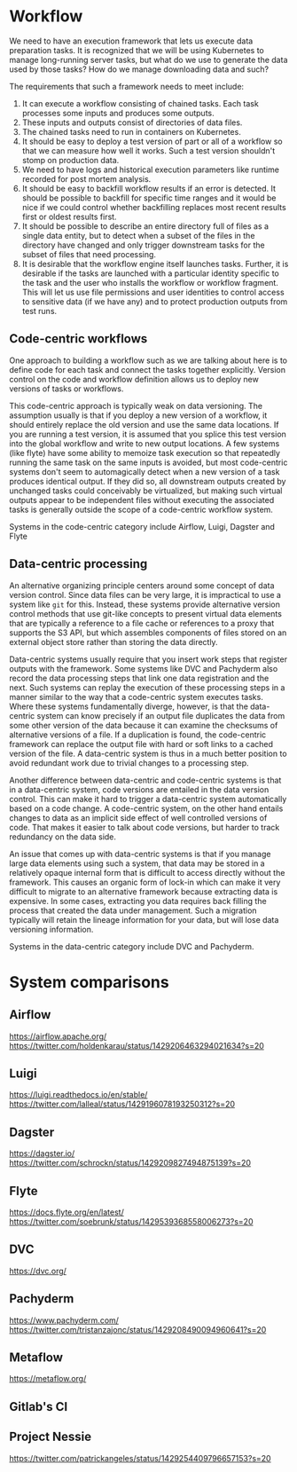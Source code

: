 # Workflow
We need to have an execution framework that lets us execute data preparation tasks. It is recognized that we will be using Kubernetes to manage long-running server tasks, but what do we use to generate the data used by those tasks? How do we manage downloading data and such?

The requirements that such a framework needs to meet include:

1. It can execute a workflow consisting of chained tasks. Each task processes some inputs and produces some outputs.
1. These inputs and outputs consist of directories of data files.
1. The chained tasks need to run in containers on Kubernetes.
1. It should be easy to deploy a test version of part or all of a workflow so that we can measure how well it works. Such a test version shouldn't stomp on production data.
1. We need to have logs and historical execution parameters like runtime recorded for post mortem analysis.
1. It should be easy to backfill workflow results if an error is detected. It should be possible to backfill for specific time ranges and it would be nice if we could control whether backfilling replaces most recent results first or oldest results first.
1. It should be possible to describe an entire directory full of files as a single data entity, but to detect when a subset of the files in the directory have changed and only trigger downstream tasks for the subset of files that need processing.
1. It is desirable that the workflow engine itself launches tasks. Further, it is desirable if the tasks are launched with a particular identity specific to the task and the user who installs the workflow or workflow fragment. This will let us use file permissions and user identities to control access to sensitive data (if we have any) and to protect production outputs from test runs.

## Code-centric workflows
One approach to building a workflow such as we are talking about here is to define code for each task and connect the tasks together explicitly. Version control on the code and workflow definition allows us to deploy new versions of tasks or workflows.

This code-centric approach is typically weak on data versioning. The assumption usually is that if you deploy a new version of a workflow, it should entirely replace the old version and use the same data locations. If you are running a test version, it is assumed that you splice this test version into the global workflow and write to new output locations. A few systems (like flyte) have some ability to memoize task execution so that repeatedly running the same task on the same inputs is avoided, but most code-centric systems don't seem to automagically detect when a new version of a task produces identical output. If they did so, all downstream outputs created by unchanged tasks could conceivably be virtualized, but making such virtual outputs appear to be independent files without executing the associated tasks is generally outside the scope of a code-centric workflow system.

Systems in the code-centric category include Airflow, Luigi, Dagster and Flyte

## Data-centric processing
An alternative organizing principle centers around some concept of data version control. Since data files can be very large, it is impractical to use a system like `git` for this. Instead, these systems provide alternative version control methods that use git-like concepts to present virtual data elements that are typically a reference to a file cache or references to a proxy that supports the S3 API, but which assembles components of files stored on an external object store rather than storing the data directly.

Data-centric systems usually require that you insert work steps that register outputs with the framework. Some systems like DVC and Pachyderm also record the data processing steps that link one data registration and the next. Such systems can replay the execution of these processing steps in a manner similar to the way that a code-centric system executes tasks. Where these systems fundamentally diverge, however, is that the data-centric system can know precisely if an output file duplicates the data from some other version of the data because it can examine the checksums of alternative versions of a file. If a duplication is found, the code-centric framework can replace the output file with hard or soft links to a cached version of the file. A data-centric system is thus in a much better position to avoid redundant work due to trivial changes to a processing step.

Another difference between data-centric and code-centric systems is that in a data-centric system, code versions are entailed in the data version control. This can make it hard to trigger a data-centric system automatically based on a code change. A code-centric system, on the other hand entails changes to data as an implicit side effect of well controlled versions of code. That makes it easier to talk about code versions, but harder to track redundancy on the data side.

An issue that comes up with data-centric systems is that if you manage large data elements using such a system, that data may be stored in a relatively opaque internal form that is difficult to access directly without the framework. This causes an organic form of lock-in which can make it very difficult to migrate to an alternative framework because extracting data is expensive. In some cases, extracting you data requires back filling the process that created the data under management. Such a migration typically will retain the lineage information for your data, but will lose data versioning information.

Systems in the data-centric category include DVC and Pachyderm.

# System comparisons
## Airflow
https://airflow.apache.org/
https://twitter.com/holdenkarau/status/1429206463294021634?s=20

## Luigi
https://luigi.readthedocs.io/en/stable/
https://twitter.com/lalleal/status/1429196078193250312?s=20
## Dagster
https://dagster.io/
https://twitter.com/schrockn/status/1429209827494875139?s=20
## Flyte
https://docs.flyte.org/en/latest/
https://twitter.com/soebrunk/status/1429539368558006273?s=20
## DVC
https://dvc.org/
## Pachyderm
https://www.pachyderm.com/
https://twitter.com/tristanzajonc/status/1429208490094960641?s=20
## Metaflow
https://metaflow.org/
## Gitlab's CI
## Project Nessie
https://twitter.com/patrickangeles/status/1429254409796657153?s=20
